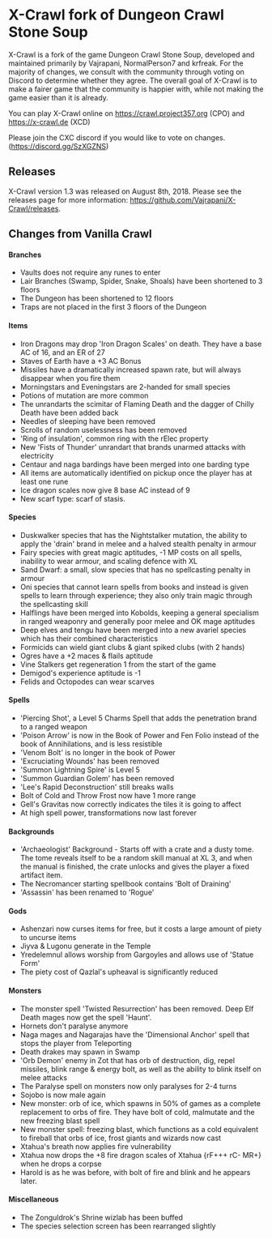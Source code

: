 # X-Crawl fork of Dungeon Crawl Stone Soup

X-Crawl is a fork of the game Dungeon Crawl Stone Soup, developed and maintained primarily by Vajrapani, NormalPerson7 and krfreak. For the majority of changes, we consult with the community through voting on Discord to determine whether they agree. The overall goal of X-Crawl is to make a fairer game that the community is happier with, while not making the game easier than it is already.

You can play X-Crawl online on https://crawl.project357.org (CPO) and https://x-crawl.de (XCD)

Please join the CXC discord if you would like to vote on changes. (https://discord.gg/SzXGZNS)

## Releases
X-Crawl version 1.3 was released on August 8th, 2018. Please see the releases page for more information: https://github.com/Vajrapani/X-Crawl/releases.

## Changes from Vanilla Crawl
#### Branches
  - Vaults does not require any runes to enter
  - Lair Branches (Swamp, Spider, Snake, Shoals) have been shortened to 3 floors
  - The Dungeon has been shortened to 12 floors
  - Traps are not placed in the first 3 floors of the Dungeon

#### Items
  - Iron Dragons may drop 'Iron Dragon Scales' on death. They have a base AC of 16, and an ER of 27
  - Staves of Earth have a +3 AC Bonus
  - Missiles have a dramatically increased spawn rate, but will always disappear when you fire them
  - Morningstars and Eveningstars are 2-handed for small species
  - Potions of mutation are more common
  - The unrandarts the scimitar of Flaming Death and the dagger of Chilly Death have been added back
  - Needles of sleeping have been removed
  - Scrolls of random uselessness has been removed
  - 'Ring of insulation', common ring with the rElec property
  - New 'Fists of Thunder' unrandart that brands unarmed attacks with electricity
  - Centaur and naga bardings have been merged into one barding type
  - All items are automatically identified on pickup once the player has at least one rune
  - Ice dragon scales now give 8 base AC instead of 9
  - New scarf type: scarf of stasis.
#### Species
 - Duskwalker species that has the Nightstalker mutation, the ability to apply the 'drain' brand in melee and a halved stealth penalty in armour
 - Fairy species with great magic aptitudes, -1 MP costs on all spells, inability to wear armour, and scaling defence with XL
 - Sand Dwarf: a small, slow species that has no spellcasting penalty in armour
 - Oni species that cannot learn spells from books and instead is given spells to learn through experience; they also only train magic through the spellcasting skill
 - Halflings have been merged into Kobolds, keeping a general specialism in ranged weaponry and generally poor melee and OK mage aptitudes
 - Deep elves and tengu have been merged into a new avariel species which has their combined characteristics
 - Formicids can wield giant clubs & giant spiked clubs (with 2 hands)
 - Ogres have a +2 maces & flails aptitude
 - Vine Stalkers get regeneration 1 from the start of the game
 - Demigod's experience aptitude is -1
 - Felids and Octopodes can wear scarves

#### Spells
 - 'Piercing Shot', a Level 5 Charms Spell that adds the penetration brand to a ranged weapon
 - 'Poison Arrow' is now in the Book of Power and Fen Folio instead of the book of Annihilations, and is less resistible
 - 'Venom Bolt' is no longer in the book of Power
 - 'Excruciating Wounds' has been removed
 - 'Summon Lightning Spire' is Level 5
 - 'Summon Guardian Golem' has been removed
 - 'Lee's Rapid Deconstruction' still breaks walls
 - Bolt of Cold and Throw Frost now have 1 more range
 - Gell's Gravitas now correctly indicates the tiles it is going to affect
 - At high spell power, transformations now last forever

#### Backgrounds
 - 'Archaeologist' Background - Starts off with a crate and a dusty tome. The tome reveals itself to be a random skill manual at XL 3, and when the manual is finished, the crate unlocks and gives the player a fixed artifact item.
 - The Necromancer starting spellbook contains 'Bolt of Draining'
 - 'Assassin' has been renamed to 'Rogue'

#### Gods
 - Ashenzari now curses items for free, but it costs a large amount of piety to uncurse items
 - Jiyva & Lugonu generate in the Temple
 - Yredelemnul allows worship from Gargoyles and allows use of 'Statue Form'
 - The piety cost of Qazlal's upheaval is significantly reduced

#### Monsters
 - The monster spell 'Twisted Resurrection' has been removed. Deep Elf Death mages now get the spell 'Haunt'. 
 - Hornets don't paralyse anymore
 - Naga mages and Nagarajas have the 'Dimensional Anchor' spell that stops the player from Teleporting
 - Death drakes may spawn in Swamp
 - 'Orb Demon' enemy in Zot that has orb of destruction, dig, repel missiles, blink range & energy bolt, as well as the ability to blink itself on melee attacks
  - The Paralyse spell on monsters now only paralyses for 2-4 turns
  - Sojobo is now male again
  - New monster: orb of ice, which spawns in 50% of games as a complete replacement to orbs of fire. They have bolt of cold, malmutate and the new freezing blast spell
  - New monster spell: freezing blast, which functions as a cold equivalent to fireball that orbs of ice, frost giants and wizards now cast
  - Xtahua's breath now applies fire vulnerability
  - Xtahua now drops the +8 fire dragon scales of Xtahua {rF+++ rC- MR+} when he drops a corpse
  - Harold is as he was before, with bolt of fire and blink and he appears later.

#### Miscellaneous
 - The Zonguldrok's Shrine wizlab has been buffed
 - The species selection screen has been rearranged slightly
